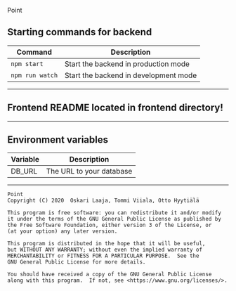 Point

## Starting commands for backend
| Command | Description |
| ------- | ----------- |
| `npm start` | Start the backend in production mode |
| `npm run watch` | Start the backend in development mode |
***
## Frontend README located in frontend directory!

***
## Environment variables
| Variable | Description |
| -------- | ----------- |
| DB_URL | The URL to your database




***
    Point
    Copyright (C) 2020  Oskari Laaja, Tommi Viiala, Otto Hyytiälä

    This program is free software: you can redistribute it and/or modify
    it under the terms of the GNU General Public License as published by
    the Free Software Foundation, either version 3 of the License, or
    (at your option) any later version.

    This program is distributed in the hope that it will be useful,
    but WITHOUT ANY WARRANTY; without even the implied warranty of
    MERCHANTABILITY or FITNESS FOR A PARTICULAR PURPOSE.  See the
    GNU General Public License for more details.

    You should have received a copy of the GNU General Public License
    along with this program.  If not, see <https://www.gnu.org/licenses/>.
